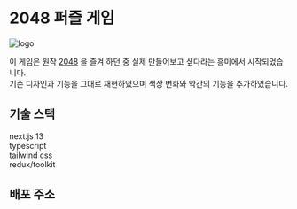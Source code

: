 # 2048 퍼즐 게임

![logo](https://github.com/bisari31/2048/assets/98396758/18575fac-ccd3-4ab8-8672-2f9e5f8c0180)

이 게임은 원작 [2048](https://play2048.co/) 을 즐겨 하던 중 실제 만들어보고 싶다라는 흥미에서 시작되었습니다.  
기존 디자인과 기능을 그대로 재현하였으며 색상 변화와 약간의 기능을 추가하였습니다.

## 기술 스택

next.js 13  
typescript  
tailwind css  
redux/toolkit

## 배포 주소
